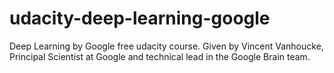 # udacity-deep-learning-google
Deep Learning by Google free udacity course. Given by Vincent Vanhoucke, Principal Scientist at Google and technical lead in the Google Brain team. 
